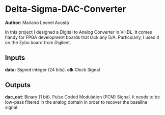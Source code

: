 # Delta-Sigma-DAC-Converter

**Author:** Mariano Leonel Acosta

In this project I designed a Digital to Analog Converter in VHDL. It comes handy for FPGA development boards that lack any D/A. Particularly, I used it on the Zybo board from Digilent. 

## Inputs
**data:** Signed integer (24 bits).
**clk** Clock Signal

## Outputs
**dac_out:** Binary (1 bit). Pulse Coded Modulation (PCM) Signal. It needs to be low-pass filtered in the analog domain in order to recover the baseline signal. 
